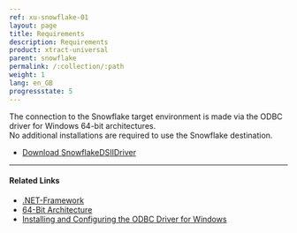 ```yaml
---
ref: xu-snowflake-01
layout: page
title: Requirements
description: Requirements
product: xtract-universal
parent: snowflake
permalink: /:collection/:path
weight: 1
lang: en_GB
progressstate: 5
---
```

The connection to the Snowflake target environment is made via the ODBC driver for Windows 64-bit architectures.<br>
No additional installations are required to use the Snowflake destination.

- [Download SnowflakeDSIIDriver](https://sfc-repo.snowflakecomputing.com/odbc/win64/latest/index.html)

*****
#### Related Links
- [.NET-Framework](../../introduction/requirements#other-applications-and-frameworks)
- [64-Bit Architecture](../../introduction/requirements#hardware-requirements)
- [Installing and Configuring the ODBC Driver for Windows](https://docs.snowflake.com/en/user-guide/odbc-windows.html)

